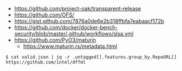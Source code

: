 - https://github.com/project-oak/transparent-release
- https://github.com/OFS/
- https://gist.github.com/7876a0de6e2b318ffbfa7eabaacf172b
- https://github.com/docker/docker-bench-security/blob/master/.github/workflows/slsa.yml
- https://github.com/PyO3/maturin
  - https://www.maturin.rs/metadata.html

```console
$ cat valid.json | jq -r .untagged[].features.group_by.RepoURL[]
https://github.com/intel/dffml
```